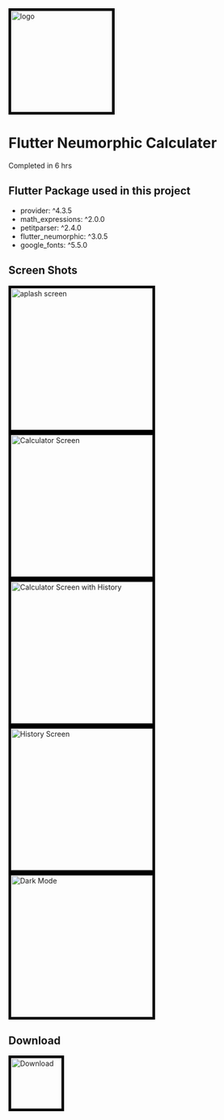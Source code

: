 <img  src = "https://raw.github.com/wekex35/FlutterCalculator/master/screenshots/logo.png" style="border:5px solid black" alt="logo" width="200">


# Flutter Neumorphic Calculater
Completed in 6 hrs

## Flutter Package used in this project
<ul>
<li>provider: ^4.3.5</li>
<li>math_expressions: ^2.0.0</li>
<li>petitparser: ^2.4.0</li>
<li>flutter_neumorphic: ^3.0.5</li>
<li>google_fonts: ^5.5.0</li>
</ul>

## Screen Shots
<div float="left">
<img  src = "https://raw.github.com/wekex35/FlutterCalculator/master/screenshots/Screenshot_6.png" style="border:5px solid black" alt="aplash screen" width="280">

<img  src = "https://raw.github.com/wekex35/FlutterCalculator/master/screenshots/Screenshot_2.png" style="border:5px solid black" alt="Calculator Screen" width="280">
<img  src = "https://raw.github.com/wekex35/FlutterCalculator/master/screenshots/Screenshot_4.png" style="border:5px solid black" alt="Calculator Screen with History" width="280">
<img  src = "https://raw.github.com/wekex35/FlutterCalculator/master/screenshots/Screenshot_5.png" style="border:5px solid black" alt="History Screen" width="280">
<img  src = "https://raw.github.com/wekex35/FlutterCalculator/master/screenshots/Screenshot_7.png" style="border:5px solid black" alt="Dark Mode" width="280">
</div>

## Download

 <a href="https://raw.github.com/wekex35/FlutterCalculator/master/screenshots/app-release.apk" download>
 <img  src = "https://raw.github.com/wekex35/FlutterCalculator/master/screenshots/logo.png" style="border:5px solid black" alt="Download" width="100">
 </a> 









